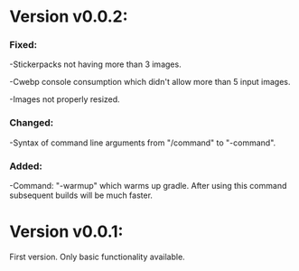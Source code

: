 # Version v0.0.2:

### Fixed:
 -Stickerpacks not having more than 3 images.

 -Cwebp console consumption which didn't allow more than 5 input images.
 
 -Images not properly resized.

### Changed:
 -Syntax of command line arguments from "/command" to "-command".

### Added:
 -Command: "-warmup" which warms up gradle. After using this command subsequent builds will be much faster.

# Version v0.0.1:

First version. Only basic functionality available.
